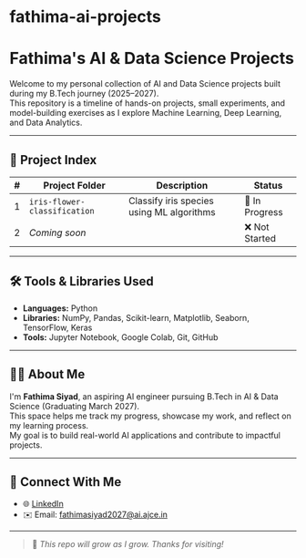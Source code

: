 # fathima-ai-projects
# Fathima's AI & Data Science Projects

Welcome to my personal collection of AI and Data Science projects built during my B.Tech journey (2025–2027).  
This repository is a timeline of hands-on projects, small experiments, and model-building exercises as I explore Machine Learning, Deep Learning, and Data Analytics.

---

## 📂 Project Index

| # | Project Folder                | Description                                  | Status        |
|---|-------------------------------|----------------------------------------------|---------------|
| 1 | `iris-flower-classification`  | Classify iris species using ML algorithms    | 🔄 In Progress |
| 2 | *Coming soon*                 |                                              | ❌ Not Started |

---

## 🛠️ Tools & Libraries Used

- **Languages:** Python  
- **Libraries:** NumPy, Pandas, Scikit-learn, Matplotlib, Seaborn, TensorFlow, Keras  
- **Tools:** Jupyter Notebook, Google Colab, Git, GitHub  

---

## 👩‍💻 About Me

I'm **Fathima Siyad**, an aspiring AI engineer pursuing B.Tech in AI & Data Science (Graduating March 2027).  
This space helps me track my progress, showcase my work, and reflect on my learning process.  
My goal is to build real-world AI applications and contribute to impactful projects.

---

## 💬 Connect With Me

- 🌐 [LinkedIn](https://www.linkedin.com/in/fathima-siyad-685478286/) 
- ✉️ Email: fathimasiyad2027@ai.ajce.in

---

> 🌱 *This repo will grow as I grow. Thanks for visiting!*
